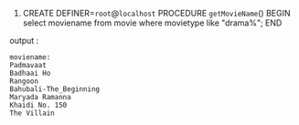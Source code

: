 1. CREATE DEFINER=`root`@`localhost` PROCEDURE `getMovieName`()
BEGIN
select moviename from movie where movietype like "drama%"; 
END

output : 

	moviename:
	Padmavaat
	Badhaai Ho
	Rangoon
	Bahubali-The_Beginning
	Maryada Ramanna
	Khaidi No. 150
	The Villain
  
  
